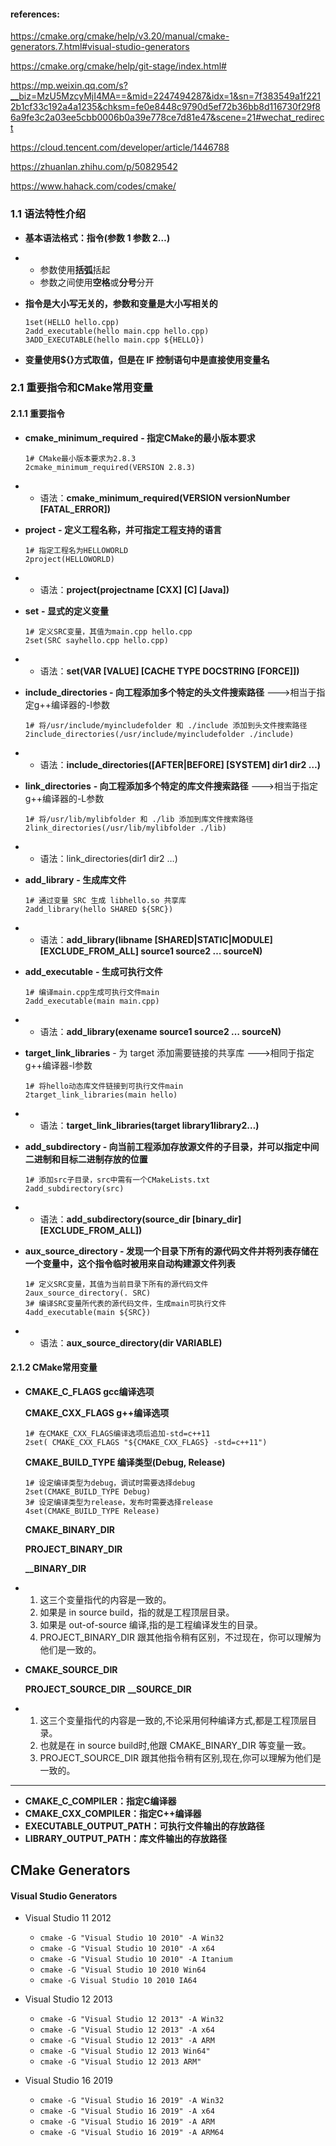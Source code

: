 #### references:

https://cmake.org/cmake/help/v3.20/manual/cmake-generators.7.html#visual-studio-generators

https://cmake.org/cmake/help/git-stage/index.html#

https://mp.weixin.qq.com/s?__biz=MzU5MzcyMjI4MA==&mid=2247494287&idx=1&sn=7f383549a1f2212b1cf33c192a4a1235&chksm=fe0e8448c9790d5ef72b36bb8d116730f29f86a9fe3c2a03ee5cbb0006b0a39e778ce7d81e47&scene=21#wechat_redirect

https://cloud.tencent.com/developer/article/1446788

https://zhuanlan.zhihu.com/p/50829542

https://www.hahack.com/codes/cmake/



### 1.1 语法特性介绍

- **基本语法格式：指令(参数 1 参数 2…)**

- - 参数使用**括弧**括起
  - 参数之间使用**空格**或**分号**分开

- **指令是大小写无关的，参数和变量是大小写相关的**

  ```
  1set(HELLO hello.cpp)
  2add_executable(hello main.cpp hello.cpp)
  3ADD_EXECUTABLE(hello main.cpp ${HELLO})
  ```

- **变量使用${}方式取值，但是在 IF 控制语句中是直接使用变量名**

### 2.1 重要指令和CMake常用变量

#### 2.1.1 重要指令

- **cmake_minimum_required** **- 指定CMake的最小版本要求**

  ```
  1# CMake最小版本要求为2.8.3
  2cmake_minimum_required(VERSION 2.8.3)
  ```

- - 语法：**cmake_minimum_required(VERSION versionNumber [FATAL_ERROR])**

- **project** **- 定义工程名称，并可指定工程支持的语言** 

  ```
  1# 指定工程名为HELLOWORLD
  2project(HELLOWORLD)
  ```

- - 语法：**project(projectname [CXX] [C] [Java])**

- **set** **- 显式的定义变量** 

  ```
  1# 定义SRC变量，其值为main.cpp hello.cpp
  2set(SRC sayhello.cpp hello.cpp)
  ```

- - 语法：**set(VAR [VALUE] [CACHE TYPE DOCSTRING [FORCE]])**

- **include_directories - 向工程添加多个特定的头文件搜索路径** --->相当于指定g++编译器的-I参数

  ```
  1# 将/usr/include/myincludefolder 和 ./include 添加到头文件搜索路径
  2include_directories(/usr/include/myincludefolder ./include)
  ```

- - 语法：**include_directories([AFTER|BEFORE] [SYSTEM] dir1 dir2 …)**

- **link_directories** **- 向工程添加多个特定的库文件搜索路径** --->相当于指定g++编译器的-L参数

  ```
  1# 将/usr/lib/mylibfolder 和 ./lib 添加到库文件搜索路径
  2link_directories(/usr/lib/mylibfolder ./lib)
  ```

- - 语法：link_directories(dir1 dir2 …) 

- **add_library** **- 生成库文件**

  ```
  1# 通过变量 SRC 生成 libhello.so 共享库
  2add_library(hello SHARED ${SRC})
  ```

- - 语法：**add_library(libname [SHARED|STATIC|MODULE] [EXCLUDE_FROM_ALL] source1 source2 … sourceN)**

- **add_executable** **- 生成可执行文件**

  ```
  1# 编译main.cpp生成可执行文件main
  2add_executable(main main.cpp)
  ```

- - 语法：**add_library(exename source1 source2 … sourceN)**

- **target_link_libraries** - 为 target 添加需要链接的共享库  --->相同于指定g++编译器-l参数

  ```
  1# 将hello动态库文件链接到可执行文件main
  2target_link_libraries(main hello)
  ```

- - 语法：**target_link_libraries(target library1library2…)**

- **add_subdirectory - 向当前工程添加存放源文件的子目录，并可以指定中间二进制和目标二进制存放的位置**

  ```
  1# 添加src子目录，src中需有一个CMakeLists.txt
  2add_subdirectory(src)
  ```

- - 语法：**add_subdirectory(source_dir [binary_dir] [EXCLUDE_FROM_ALL])**

- **aux_source_directory - 发现一个目录下所有的源代码文件并将列表存储在一个变量中，这个指令临时被用来自动构建源文件列表**

  ```
  1# 定义SRC变量，其值为当前目录下所有的源代码文件
  2aux_source_directory(. SRC)
  3# 编译SRC变量所代表的源代码文件，生成main可执行文件
  4add_executable(main ${SRC})
  ```

- - 语法：**aux_source_directory(dir VARIABLE)**

#### 2.1.2 CMake常用变量

- **CMAKE_C_FLAGS  gcc编译选项**

  **CMAKE_CXX_FLAGS  g++编译选项**

  ```
  1# 在CMAKE_CXX_FLAGS编译选项后追加-std=c++11
  2set( CMAKE_CXX_FLAGS "${CMAKE_CXX_FLAGS} -std=c++11")
  ```

  **CMAKE_BUILD_TYPE  编译类型(Debug, Release)**

  ```
  1# 设定编译类型为debug，调试时需要选择debug
  2set(CMAKE_BUILD_TYPE Debug) 
  3# 设定编译类型为release，发布时需要选择release
  4set(CMAKE_BUILD_TYPE Release) 
  ```

  **CMAKE_BINARY_DIR**

  **PROJECT_BINARY_DIR**

  **<projectname>__BINARY_DIR**

- 1. 这三个变量指代的内容是一致的。
  2. 如果是 in source build，指的就是工程顶层目录。
  3. 如果是 out-of-source 编译,指的是工程编译发生的目录。
  4. PROJECT_BINARY_DIR 跟其他指令稍有区别，不过现在，你可以理解为他们是一致的。

- **CMAKE_SOURCE_DIR**

  **PROJECT_SOURCE_DIR**
  **<projectname>__SOURCE_DIR**

- 1. 这三个变量指代的内容是一致的,不论采用何种编译方式,都是工程顶层目录。
  2. 也就是在 in source build时,他跟 CMAKE_BINARY_DIR 等变量一致。
  3. PROJECT_SOURCE_DIR 跟其他指令稍有区别,现在,你可以理解为他们是一致的。

------

- **CMAKE_C_COMPILER：指定C编译器**
- **CMAKE_CXX_COMPILER：指定C++编译器**
- **EXECUTABLE_OUTPUT_PATH：可执行文件输出的存放路径**
- **LIBRARY_OUTPUT_PATH：库文件输出的存放路径**





## CMake Generators

#### Visual Studio Generators

- Visual Studio 11 2012
  - `cmake -G "Visual Studio 10 2010" -A Win32`
  - `cmake -G "Visual Studio 10 2010" -A x64`
  - `cmake -G "Visual Studio 10 2010" -A Itanium`
  - `cmake -G "Visual Studio 10 2010 Win64 `
  -  `cmake -G Visual Studio 10 2010 IA64`

- Visual Studio 12 2013
  - `cmake -G "Visual Studio 12 2013" -A Win32`
  - `cmake -G "Visual Studio 12 2013" -A x64`
  - `cmake -G "Visual Studio 12 2013" -A ARM`
  - `cmake -G "Visual Studio 12 2013 Win64"`
  - `cmake -G "Visual Studio 12 2013 ARM"`

- Visual Studio 16 2019
  - `cmake -G "Visual Studio 16 2019" -A Win32`
  - `cmake -G "Visual Studio 16 2019" -A x64`
  - `cmake -G "Visual Studio 16 2019" -A ARM`
  - `cmake -G "Visual Studio 16 2019" -A ARM64`